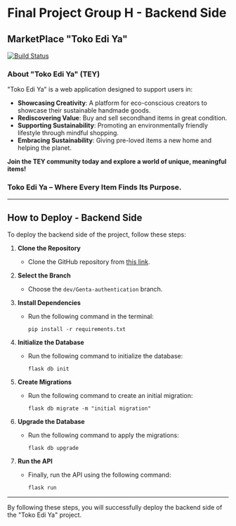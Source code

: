 # Final Project Group H - Backend Side

## MarketPlace "Toko Edi Ya"

[![Build Status](https://travis-ci.org/joemccann/dillinger.svg?branch=master)](https://travis-ci.org/joemccann/dillinger)

### About "Toko Edi Ya" (TEY)
"Toko Edi Ya" is a web application designed to support users in:
- **Showcasing Creativity**: A platform for eco-conscious creators to showcase their sustainable handmade goods.
- **Rediscovering Value**: Buy and sell secondhand items in great condition.
- **Supporting Sustainability**: Promoting an environmentally friendly lifestyle through mindful shopping.
- **Embracing Sustainability**: Giving pre-loved items a new home and helping the planet.

**Join the TEY community today and explore a world of unique, meaningful items!**

### Toko Edi Ya – Where Every Item Finds Its Purpose.

---

## How to Deploy - Backend Side

To deploy the backend side of the project, follow these steps:

1. **Clone the Repository**
   - Clone the GitHub repository from [this link](https://github.com/GentaYuki/BACKEND-FSSEGROUPH).

2. **Select the Branch**
   - Choose the `dev/Genta-authentication` branch.

3. **Install Dependencies**
   - Run the following command in the terminal:
     ```
     pip install -r requirements.txt
     ```

4. **Initialize the Database**
   - Run the following command to initialize the database:
     ```
     flask db init
     ```

5. **Create Migrations**
   - Run the following command to create an initial migration:
     ```
     flask db migrate -m "initial migration"
     ```

6. **Upgrade the Database**
   - Run the following command to apply the migrations:
     ```
     flask db upgrade
     ```

7. **Run the API**
   - Finally, run the API using the following command:
     ```
     flask run
     ```

---

By following these steps, you will successfully deploy the backend side of the "Toko Edi Ya" project.
